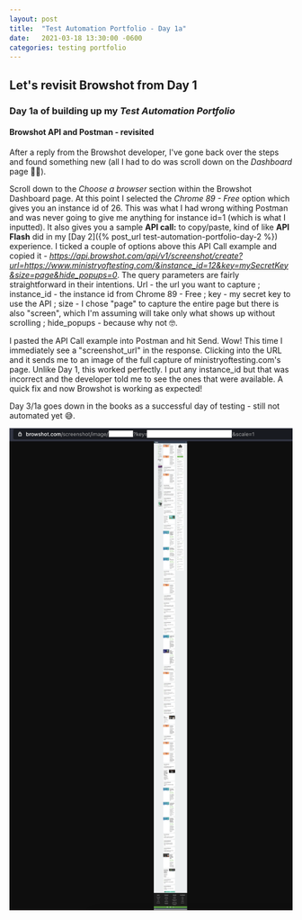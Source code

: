```yaml
---
layout: post
title:  "Test Automation Portfolio - Day 1a"
date:   2021-03-18 13:30:00 -0600
categories: testing portfolio
---
```

<style type="text/css">
  .rss-subscribe {
	  display: none;
  }
</style>

## Let's revisit Browshot from Day 1

### Day 1a of building up my *Test Automation Portfolio*

#### Browshot API and Postman - revisited
After a reply from the Browshot developer, I've gone back over the steps and found something new (all I had to do was scroll down on the *Dashboard* page 🤦‍♂️).

Scroll down to the *Choose a browser* section within the Browshot Dashboard page.  At this point I selected the *Chrome 89 - Free* option which gives you an instance id of 26.  This was what I had wrong withing Postman and was never going to give me anything for instance id=1 (which is what I inputted).  It also gives you a sample **API call:** to copy/paste, kind of like **API Flash** did in my [Day 2]({% post_url test-automation-portfolio-day-2 %}) experience.  I ticked a couple of options above this API Call example and copied it - *https://api.browshot.com/api/v1/screenshot/create?url=https://www.ministryoftesting.com/&instance_id=12&key=mySecretKey&size=page&hide_popups=0*.  The query parameters are fairly straightforward in their intentions.  Url - the url you want to capture ; instance_id - the instance id from Chrome 89 - Free ; key - my secret key to use the API ; size - I chose "page" to capture the entire page but there is also "screen", which I'm assuming will take only what shows up without scrolling ; hide_popups - because why not 🤓.

I pasted the API Call example into Postman and hit Send.  Wow!  This time I immediately see a "screenshot_url" in the response.  Clicking into the URL and it sends me to an image of the full capture of ministryoftesting.com's page.  Unlike Day 1, this worked perfectly.  I put any instance_id but that was incorrect and the developer told me to see the ones that were available.  A quick fix and now Browshot is working as expected!

Day 3/1a goes down in the books as a successful day of testing - still not automated yet 😅.

![](/assets/images/browshot-ministryoftesting.png)
